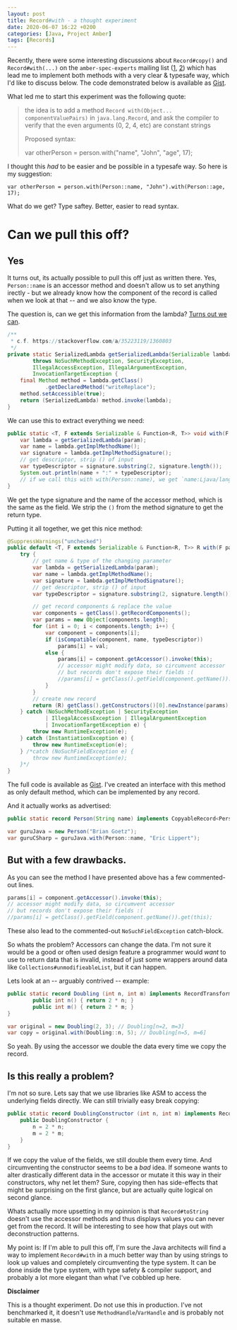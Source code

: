 ```yaml
---
layout: post
title: Record#with - a thought experiment
date: 2020-06-07 16:22 +0200
categories: [Java, Project Amber]
tags: [Records]
---
```

Recently, there were some interesting discussions about `Record#copy()` and `Record#with(...)` on the `amber-spec-experts`
mailing list ([1], [2]) which has lead me to implement both methods with a very clear & typesafe way, which I'd like to 
discuss below. The code demonstrated below is available as [Gist].

What led me to start this experiment was the following quote:

> the idea is to add a method `Record with(Object... componentValuePairs)` in `java.lang.Record`, and ask the 
> compiler to verify that the even arguments (0, 2, 4, etc) are constant strings
> 
> Proposed syntax:
>
> 	var otherPerson = person.with("name", "John", "age", 17);

I thought this *had* to be easier and be possible in a typesafe way. So here is my suggestion:

	var otherPerson = person.with(Person::name, "John").with(Person::age, 17);

What do we get? Type saftey. Better, easier to read syntax.

# Can we pull this off?

## Yes

It turns out, its actually possible to pull this off just as written there. Yes, `Person::name` is an accessor method
and doesn't allow us to set anything irectly - but we already know how the component of the record is called when we
look at that -- and we also know the type.

The question is, can we get this information from the lambda? 
[Turns out we can](https://stackoverflow.com/a/35223119/1360803).
````java
/**
 * c.f. https://stackoverflow.com/a/35223119/1360803
 */
private static SerializedLambda getSerializedLambda(Serializable lambda)
		throws NoSuchMethodException, SecurityException,
		IllegalAccessException, IllegalArgumentException,
		InvocationTargetException {
	final Method method = lambda.getClass()
			.getDeclaredMethod("writeReplace");
	method.setAccessible(true);
	return (SerializedLambda) method.invoke(lambda);
}
````

We can use this to extract everything we need:
````java
public static <T, F extends Serializable & Function<R, T>> void with(F param) {
	var lambda = getSerializedLambda(param);
	var name = lambda.getImplMethodName();
	var signature = lambda.getImplMethodSignature();
	// get descriptor, strip () of input
	var typeDescriptor = signature.substring(2, signature.length());
	System.out.println(name + ":" + typeDescriptor);
	// if we call this with with(Person::name), we get `name:Ljava/lang/String;`
}
````

We get the type signature and the name of the accessor method, which is the same as the field. We strip the `()` from
the method signature to get the return type.

Putting it all together, we get this nice method:

````java
@SuppressWarnings("unchecked")
public default <T, F extends Serializable & Function<R, T>> R with(F param, T val) {
	try {
		// get name & type of the changing parameter
		var lambda = getSerializedLambda(param);
		var name = lambda.getImplMethodName();
		var signature = lambda.getImplMethodSignature();
		// get descriptor, strip () of input
		var typeDescriptor = signature.substring(2, signature.length());

		// get record components & replace the value
		var components = getClass().getRecordComponents();
		var params = new Object[components.length];
		for (int i = 0; i < components.length; i++) {
			var component = components[i];
			if (isCompatible(component, name, typeDescriptor))
				params[i] = val;
			else {
				params[i] = component.getAccessor().invoke(this);
				// accessor might modify data, so circumvent accessor
				// but records don't expose their fields :(
				//params[i] = getClass().getField(component.getName()).get(this);
			}
		}
		// create new record
		return (R) getClass().getConstructors()[0].newInstance(params);
	} catch (NoSuchMethodException | SecurityException
			| IllegalAccessException | IllegalArgumentException
			| InvocationTargetException e) {
		throw new RuntimeException(e);
	} catch (InstantiationException e) {
		throw new RuntimeException(e);
	} /*catch (NoSuchFieldException e) {
		throw new RuntimeException(e);
	}*/
}
````

The full code is available as [Gist]. I've created an interface with this method as only default method, which
can be implemented by any record.

And it actually works as advertised:

````java
public static record Person(String name) implements CopyableRecord<Person> {}

var guruJava = new Person("Brian Goetz");
var guruCSharp = guruJava.with(Person::name, "Eric Lippert");
````

## But with a few drawbacks.

As you can see the method I have presented above has a few commented-out lines.

````java
params[i] = component.getAccessor().invoke(this);
// accessor might modify data, so circumvent accessor
// but records don't expose their fields :(
//params[i] = getClass().getField(component.getName()).get(this);
````

These also lead to the commented-out `NoSuchFieldException` catch-block.

So whats the problem? Accessors can change the data. I'm not sure it would be a good or often used design feature a 
programmer would *want* to use to return data that is invalid, instead of just some wrappers around data like 
`Collections#unmodifieableList`, but it can happen.

Lets look at an -- arguably contrived -- example:

````java
public static record Doubling (int n, int m) implements RecordTransform<Doubling> {
		public int n() { return 2 * n; }
		public int m() { return 2 * m; }
}

var original = new Doubling(2, 3); // Doubling[n=2, m=3]
var copy = original.with(Doubling::n, 5); // Doubling[n=5, m=6]
````

So yeah. By using the accessor we double the data every time we copy the record.

## Is this really a problem?

I'm not so sure. Lets say that we use libraries like ASM to access the underlying fields directly. We can still
trivially easy break copying:

````java
public static record DoublingConstructor (int n, int m) implements RecordTransform<Doubling> {
	public DoublingConstructor {
		n = 2 * n;
		m = 2 * m;
	}
}
````

If we copy the value of the fields, we still double them every time. And circumventing the constructor seems to be a
*bad* idea. If someone wants to alter drastically different data in the accessor or mutate it this way in their 
constructors, why net let them? Sure, copying then has side-effects that might be surprising on the first glance, but
are actually quite logical on second glance.

Whats actually more upsetting in my opinnion is that `Record#toString` doesn't use the accessor methods and thus
displays values you can never get from the record. It will be interesting to see how that plays out with deconstruction
patterns.

My point is: If I'm able to pull this off, I'm sure the Java architects will find a way to implement
`Record#with` in a much better way than by using strings to look up values and completely circumventing the type system.
It can be done inside the type system, with type safety & compiler support, and probably a lot more elegant than what
I've cobbled up here.

**Disclaimer**

This is a thought experiment. Do not use this in production. I've not benchmarked it, it doesn't use
`MethodHandle`/`VarHandle` and is probably not suitable en masse.

[Gist]: https://gist.github.com/NetzwergX/4ebba8ea36d0663f2a540d0f71f16e49
[1]: https://mail.openjdk.java.net/pipermail/amber-spec-experts/2020-May/002217.html
[2]: https://mail.openjdk.java.net/pipermail/amber-spec-experts/2020-May/002221.html
